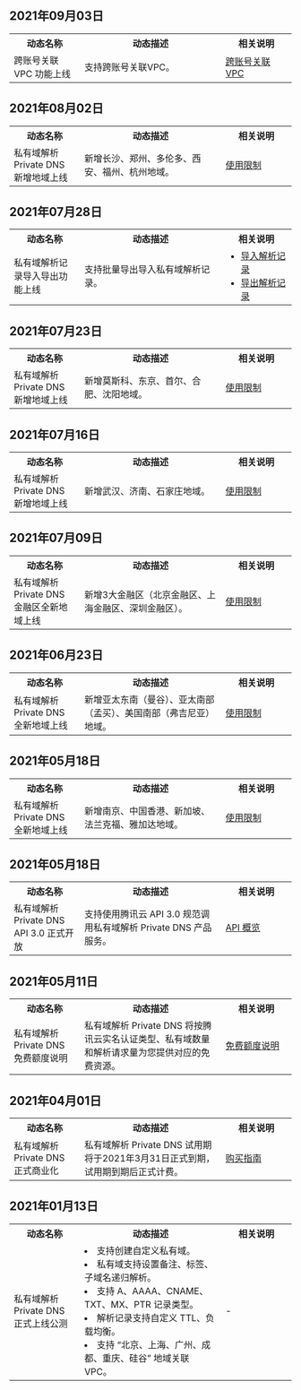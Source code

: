 
## 2021年09月03日
<table>
	<tr><th style="width: 25%;">动态名称</th><th style="width: 50%;">动态描述</th><th style="width: 25%;">相关说明</th></tr>
	<tr><td>跨账号关联 VPC 功能上线</td><td>支持跨账号关联VPC。	
<td><a href="https://cloud.tencent.com/document/product/1338/60093">跨账号关联 VPC</a></td></tr>
</table>


## 2021年08月02日
<table>
	<tr><th style="width: 25%;">动态名称</th><th style="width: 50%;">动态描述</th><th style="width: 25%;">相关说明</th></tr>
	<tr><td>私有域解析 Private DNS 新增地域上线</td><td>新增长沙、郑州、多伦多、西安、福州、杭州地域。	
<td><a href="https://cloud.tencent.com/document/product/1338/50529">使用限制</a></td></tr>
</table>

## 2021年07月28日
<table>
	<tr><th style="width: 25%;">动态名称</th><th style="width: 50%;">动态描述</th><th style="width: 25%;">相关说明</th></tr>
	<tr><td>私有域解析记录导入导出功能上线</td><td>支持批量导出导入私有域解析记录。	
<td><ul style="margin:0"><li><a href="https://cloud.tencent.com/document/product/1338/58596">导入解析记录</a></li><li><a href="https://cloud.tencent.com/document/product/1338/59206">导出解析记录</a></li></ul></td></tr>
</table>


## 2021年07月23日
<table>
	<tr><th style="width: 25%;">动态名称</th><th style="width: 50%;">动态描述</th><th style="width: 25%;">相关说明</th></tr>
	<tr><td>私有域解析 Private DNS 新增地域上线</td><td>新增莫斯科、东京、首尔、合肥、沈阳地域。	
<td><a href="https://cloud.tencent.com/document/product/1338/50529">使用限制</a></td></tr>
</table>

## 2021年07月16日
<table>
	<tr><th style="width: 25%;">动态名称</th><th style="width: 50%;">动态描述</th><th style="width: 25%;">相关说明</th></tr>
	<tr><td>私有域解析 Private DNS 新增地域上线</td><td>新增武汉、济南、石家庄地域。	
<td><a href="https://cloud.tencent.com/document/product/1338/50529">使用限制</a></td></tr>
</table>


## 2021年07月09日
<table>
	<tr><th style="width: 25%;">动态名称</th><th style="width: 50%;">动态描述</th><th style="width: 25%;">相关说明</th></tr>
	<tr><td>私有域解析 Private DNS 金融区全新地域上线</td><td>新增3大金融区（北京金融区、上海金融区、深圳金融区）。	
<td><a href="https://cloud.tencent.com/document/product/1338/50529">使用限制</a></td></tr>
</table>

## 2021年06月23日
<table>
	<tr><th style="width: 25%;">动态名称</th><th style="width: 50%;">动态描述</th><th style="width: 25%;">相关说明</th></tr>
	<tr><td>私有域解析 Private DNS 全新地域上线</td><td>新增亚太东南（曼谷）、亚太南部（孟买）、美国南部（弗吉尼亚）地域。
<td><a href="https://cloud.tencent.com/document/product/1338/50529">使用限制</a></td></tr>
</table>

## 2021年05月18日
<table>
	<tr><th style="width: 25%;">动态名称</th><th style="width: 50%;">动态描述</th><th style="width: 25%;">相关说明</th></tr>
	<tr><td>私有域解析 Private DNS 全新地域上线</td><td>	新增南京、中国香港、新加坡、法兰克福、雅加达地域。
<td><a href="https://cloud.tencent.com/document/product/1338/50529">使用限制</a></td></tr>
</table>

## 2021年05月18日
<table>
	<tr><th style="width: 25%;">动态名称</th><th style="width: 50%;">动态描述</th><th style="width: 25%;">相关说明</th></tr>
	<tr><td>私有域解析 Private DNS API 3.0 正式开放</td><td>支持使用腾讯云 API 3.0 规范调用私有域解析 Private DNS 产品服务。
<td><a href="https://cloud.tencent.com/document/product/1338/55956">API 概览</a></td></tr>
</table>

## 2021年05月11日
<table>
	<tr><th style="width: 25%;">动态名称</th><th style="width: 50%;">动态描述</th><th style="width: 25%;">相关说明</th></tr>
	<tr><td>私有域解析 Private DNS 免费额度说明</td><td>私有域解析 Private DNS 将按腾讯云实名认证类型、私有域数量和解析请求量为您提供对应的免费资源。
<td><a href="https://cloud.tencent.com/document/product/1338/55665">免费额度说明</a></td></tr>
</table>

## 2021年04月01日
<table>
	<tr><th style="width: 25%;">动态名称</th><th style="width: 50%;">动态描述</th><th style="width: 25%;">相关说明</th></tr>
	<tr><td>私有域解析 Private DNS 正式商业化</td><td>私有域解析 Private DNS 试用期将于2021年3月31日正式到期，试用期到期后正式计费。</td>
<td><a href="https://cloud.tencent.com/document/product/1338/50523">购买指南</a></td></tr>
</table>




## 2021年01月13日
<table>
	<tr><th style="width: 25%;">动态名称</th><th style="width: 50%;">动态描述</th><th style="width: 25%;">相关说明</th></tr>
	<tr><td>私有域解析 Private DNS 正式上线公测</td><td><li>支持创建自定义私有域。</li>
<li>私有域支持设置备注、标签、子域名递归解析。</li>
<li>支持 A、AAAA、CNAME、TXT、MX、PTR 记录类型。</li>
<li>解析记录支持自定义 TTL、负载均衡。</li>
<li>支持 “北京、上海、广州、成都、重庆、硅谷” 地域关联 VPC。</li> 
<td><a>-</a></td></tr>
</table>
